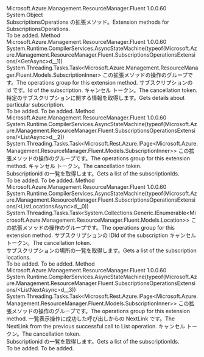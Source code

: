 <Type Name="SubscriptionsOperationsExtensions" FullName="Microsoft.Azure.Management.ResourceManager.Fluent.SubscriptionsOperationsExtensions">
  <TypeSignature Language="C#" Value="public static class SubscriptionsOperationsExtensions" />
  <TypeSignature Language="ILAsm" Value=".class public auto ansi abstract sealed beforefieldinit SubscriptionsOperationsExtensions extends System.Object" />
  <TypeSignature Language="DocId" Value="T:Microsoft.Azure.Management.ResourceManager.Fluent.SubscriptionsOperationsExtensions" />
  <TypeSignature Language="VB.NET" Value="Public Module SubscriptionsOperationsExtensions" />
  <TypeSignature Language="F#" Value="type SubscriptionsOperationsExtensions = class" />
  <AssemblyInfo>
    <AssemblyName>Microsoft.Azure.Management.ResourceManager.Fluent</AssemblyName>
    <AssemblyVersion>1.0.0.60</AssemblyVersion>
  </AssemblyInfo>
  <Base>
    <BaseTypeName>System.Object</BaseTypeName>
  </Base>
  <Interfaces />
  <Docs>
    <summary>
            <span data-ttu-id="a5932-101">SubscriptionsOperations の拡張メソッド。</span><span class="sxs-lookup"><span data-stu-id="a5932-101">Extension methods for SubscriptionsOperations.</span></span>
            </summary>
    <remarks>To be added.</remarks>
  </Docs>
  <Members>
    <Member MemberName="GetAsync">
      <MemberSignature Language="C#" Value="public static System.Threading.Tasks.Task&lt;Microsoft.Azure.Management.ResourceManager.Fluent.Models.SubscriptionInner&gt; GetAsync (this Microsoft.Azure.Management.ResourceManager.Fluent.ISubscriptionsOperations operations, string subscriptionId, System.Threading.CancellationToken cancellationToken = null);" />
      <MemberSignature Language="ILAsm" Value=".method public static hidebysig class System.Threading.Tasks.Task`1&lt;class Microsoft.Azure.Management.ResourceManager.Fluent.Models.SubscriptionInner&gt; GetAsync(class Microsoft.Azure.Management.ResourceManager.Fluent.ISubscriptionsOperations operations, string subscriptionId, valuetype System.Threading.CancellationToken cancellationToken) cil managed" />
      <MemberSignature Language="DocId" Value="M:Microsoft.Azure.Management.ResourceManager.Fluent.SubscriptionsOperationsExtensions.GetAsync(Microsoft.Azure.Management.ResourceManager.Fluent.ISubscriptionsOperations,System.String,System.Threading.CancellationToken)" />
      <MemberSignature Language="F#" Value="static member GetAsync : Microsoft.Azure.Management.ResourceManager.Fluent.ISubscriptionsOperations * string * System.Threading.CancellationToken -&gt; System.Threading.Tasks.Task&lt;Microsoft.Azure.Management.ResourceManager.Fluent.Models.SubscriptionInner&gt;" Usage="Microsoft.Azure.Management.ResourceManager.Fluent.SubscriptionsOperationsExtensions.GetAsync (operations, subscriptionId, cancellationToken)" />
      <MemberType>Method</MemberType>
      <AssemblyInfo>
        <AssemblyName>Microsoft.Azure.Management.ResourceManager.Fluent</AssemblyName>
        <AssemblyVersion>1.0.0.60</AssemblyVersion>
      </AssemblyInfo>
      <Attributes>
        <Attribute>
          <AttributeName>System.Runtime.CompilerServices.AsyncStateMachine(typeof(Microsoft.Azure.Management.ResourceManager.Fluent.SubscriptionsOperationsExtensions/&lt;GetAsync&gt;d__1))</AttributeName>
        </Attribute>
      </Attributes>
      <ReturnValue>
        <ReturnType>System.Threading.Tasks.Task&lt;Microsoft.Azure.Management.ResourceManager.Fluent.Models.SubscriptionInner&gt;</ReturnType>
      </ReturnValue>
      <Parameters>
        <Parameter Name="operations" Type="Microsoft.Azure.Management.ResourceManager.Fluent.ISubscriptionsOperations" RefType="this" />
        <Parameter Name="subscriptionId" Type="System.String" />
        <Parameter Name="cancellationToken" Type="System.Threading.CancellationToken" />
      </Parameters>
      <Docs>
        <param name="operations">
            <span data-ttu-id="a5932-102">この拡張メソッドの操作のグループです。</span><span class="sxs-lookup"><span data-stu-id="a5932-102">The operations group for this extension method.</span></span>
            </param>
        <param name="subscriptionId">
            <span data-ttu-id="a5932-103">サブスクリプションの id です。</span><span class="sxs-lookup"><span data-stu-id="a5932-103">Id of the subscription.</span></span>
            </param>
        <param name="cancellationToken">
            <span data-ttu-id="a5932-104">キャンセル トークン。</span><span class="sxs-lookup"><span data-stu-id="a5932-104">The cancellation token.</span></span>
            </param>
        <summary>
            <span data-ttu-id="a5932-105">特定のサブスクリプションに関する情報を取得します。</span><span class="sxs-lookup"><span data-stu-id="a5932-105">Gets details about particular subscription.</span></span>
            </summary>
        <returns>To be added.</returns>
        <remarks>To be added.</remarks>
      </Docs>
    </Member>
    <Member MemberName="ListAsync">
      <MemberSignature Language="C#" Value="public static System.Threading.Tasks.Task&lt;Microsoft.Rest.Azure.IPage&lt;Microsoft.Azure.Management.ResourceManager.Fluent.Models.SubscriptionInner&gt;&gt; ListAsync (this Microsoft.Azure.Management.ResourceManager.Fluent.ISubscriptionsOperations operations, System.Threading.CancellationToken cancellationToken = null);" />
      <MemberSignature Language="ILAsm" Value=".method public static hidebysig class System.Threading.Tasks.Task`1&lt;class Microsoft.Rest.Azure.IPage`1&lt;class Microsoft.Azure.Management.ResourceManager.Fluent.Models.SubscriptionInner&gt;&gt; ListAsync(class Microsoft.Azure.Management.ResourceManager.Fluent.ISubscriptionsOperations operations, valuetype System.Threading.CancellationToken cancellationToken) cil managed" />
      <MemberSignature Language="DocId" Value="M:Microsoft.Azure.Management.ResourceManager.Fluent.SubscriptionsOperationsExtensions.ListAsync(Microsoft.Azure.Management.ResourceManager.Fluent.ISubscriptionsOperations,System.Threading.CancellationToken)" />
      <MemberSignature Language="F#" Value="static member ListAsync : Microsoft.Azure.Management.ResourceManager.Fluent.ISubscriptionsOperations * System.Threading.CancellationToken -&gt; System.Threading.Tasks.Task&lt;Microsoft.Rest.Azure.IPage&lt;Microsoft.Azure.Management.ResourceManager.Fluent.Models.SubscriptionInner&gt;&gt;" Usage="Microsoft.Azure.Management.ResourceManager.Fluent.SubscriptionsOperationsExtensions.ListAsync (operations, cancellationToken)" />
      <MemberType>Method</MemberType>
      <AssemblyInfo>
        <AssemblyName>Microsoft.Azure.Management.ResourceManager.Fluent</AssemblyName>
        <AssemblyVersion>1.0.0.60</AssemblyVersion>
      </AssemblyInfo>
      <Attributes>
        <Attribute>
          <AttributeName>System.Runtime.CompilerServices.AsyncStateMachine(typeof(Microsoft.Azure.Management.ResourceManager.Fluent.SubscriptionsOperationsExtensions/&lt;ListAsync&gt;d__2))</AttributeName>
        </Attribute>
      </Attributes>
      <ReturnValue>
        <ReturnType>System.Threading.Tasks.Task&lt;Microsoft.Rest.Azure.IPage&lt;Microsoft.Azure.Management.ResourceManager.Fluent.Models.SubscriptionInner&gt;&gt;</ReturnType>
      </ReturnValue>
      <Parameters>
        <Parameter Name="operations" Type="Microsoft.Azure.Management.ResourceManager.Fluent.ISubscriptionsOperations" RefType="this" />
        <Parameter Name="cancellationToken" Type="System.Threading.CancellationToken" />
      </Parameters>
      <Docs>
        <param name="operations">
            <span data-ttu-id="a5932-106">この拡張メソッドの操作のグループです。</span><span class="sxs-lookup"><span data-stu-id="a5932-106">The operations group for this extension method.</span></span>
            </param>
        <param name="cancellationToken">
            <span data-ttu-id="a5932-107">キャンセル トークン。</span><span class="sxs-lookup"><span data-stu-id="a5932-107">The cancellation token.</span></span>
            </param>
        <summary>
            <span data-ttu-id="a5932-108">Subscriptionid の一覧を取得します。</span><span class="sxs-lookup"><span data-stu-id="a5932-108">Gets a list of the subscriptionIds.</span></span>
            </summary>
        <returns>To be added.</returns>
        <remarks>To be added.</remarks>
      </Docs>
    </Member>
    <Member MemberName="ListLocationsAsync">
      <MemberSignature Language="C#" Value="public static System.Threading.Tasks.Task&lt;System.Collections.Generic.IEnumerable&lt;Microsoft.Azure.Management.ResourceManager.Fluent.Models.Location&gt;&gt; ListLocationsAsync (this Microsoft.Azure.Management.ResourceManager.Fluent.ISubscriptionsOperations operations, string subscriptionId, System.Threading.CancellationToken cancellationToken = null);" />
      <MemberSignature Language="ILAsm" Value=".method public static hidebysig class System.Threading.Tasks.Task`1&lt;class System.Collections.Generic.IEnumerable`1&lt;class Microsoft.Azure.Management.ResourceManager.Fluent.Models.Location&gt;&gt; ListLocationsAsync(class Microsoft.Azure.Management.ResourceManager.Fluent.ISubscriptionsOperations operations, string subscriptionId, valuetype System.Threading.CancellationToken cancellationToken) cil managed" />
      <MemberSignature Language="DocId" Value="M:Microsoft.Azure.Management.ResourceManager.Fluent.SubscriptionsOperationsExtensions.ListLocationsAsync(Microsoft.Azure.Management.ResourceManager.Fluent.ISubscriptionsOperations,System.String,System.Threading.CancellationToken)" />
      <MemberSignature Language="F#" Value="static member ListLocationsAsync : Microsoft.Azure.Management.ResourceManager.Fluent.ISubscriptionsOperations * string * System.Threading.CancellationToken -&gt; System.Threading.Tasks.Task&lt;seq&lt;Microsoft.Azure.Management.ResourceManager.Fluent.Models.Location&gt;&gt;" Usage="Microsoft.Azure.Management.ResourceManager.Fluent.SubscriptionsOperationsExtensions.ListLocationsAsync (operations, subscriptionId, cancellationToken)" />
      <MemberType>Method</MemberType>
      <AssemblyInfo>
        <AssemblyName>Microsoft.Azure.Management.ResourceManager.Fluent</AssemblyName>
        <AssemblyVersion>1.0.0.60</AssemblyVersion>
      </AssemblyInfo>
      <Attributes>
        <Attribute>
          <AttributeName>System.Runtime.CompilerServices.AsyncStateMachine(typeof(Microsoft.Azure.Management.ResourceManager.Fluent.SubscriptionsOperationsExtensions/&lt;ListLocationsAsync&gt;d__0))</AttributeName>
        </Attribute>
      </Attributes>
      <ReturnValue>
        <ReturnType>System.Threading.Tasks.Task&lt;System.Collections.Generic.IEnumerable&lt;Microsoft.Azure.Management.ResourceManager.Fluent.Models.Location&gt;&gt;</ReturnType>
      </ReturnValue>
      <Parameters>
        <Parameter Name="operations" Type="Microsoft.Azure.Management.ResourceManager.Fluent.ISubscriptionsOperations" RefType="this" />
        <Parameter Name="subscriptionId" Type="System.String" />
        <Parameter Name="cancellationToken" Type="System.Threading.CancellationToken" />
      </Parameters>
      <Docs>
        <param name="operations">
            <span data-ttu-id="a5932-109">この拡張メソッドの操作のグループです。</span><span class="sxs-lookup"><span data-stu-id="a5932-109">The operations group for this extension method.</span></span>
            </param>
        <param name="subscriptionId">
            <span data-ttu-id="a5932-110">サブスクリプションの ID</span><span class="sxs-lookup"><span data-stu-id="a5932-110">Id of the subscription</span></span>
            </param>
        <param name="cancellationToken">
            <span data-ttu-id="a5932-111">キャンセル トークン。</span><span class="sxs-lookup"><span data-stu-id="a5932-111">The cancellation token.</span></span>
            </param>
        <summary>
            <span data-ttu-id="a5932-112">サブスクリプションの場所の一覧を取得します。</span><span class="sxs-lookup"><span data-stu-id="a5932-112">Gets a list of the subscription locations.</span></span>
            </summary>
        <returns>To be added.</returns>
        <remarks>To be added.</remarks>
      </Docs>
    </Member>
    <Member MemberName="ListNextAsync">
      <MemberSignature Language="C#" Value="public static System.Threading.Tasks.Task&lt;Microsoft.Rest.Azure.IPage&lt;Microsoft.Azure.Management.ResourceManager.Fluent.Models.SubscriptionInner&gt;&gt; ListNextAsync (this Microsoft.Azure.Management.ResourceManager.Fluent.ISubscriptionsOperations operations, string nextPageLink, System.Threading.CancellationToken cancellationToken = null);" />
      <MemberSignature Language="ILAsm" Value=".method public static hidebysig class System.Threading.Tasks.Task`1&lt;class Microsoft.Rest.Azure.IPage`1&lt;class Microsoft.Azure.Management.ResourceManager.Fluent.Models.SubscriptionInner&gt;&gt; ListNextAsync(class Microsoft.Azure.Management.ResourceManager.Fluent.ISubscriptionsOperations operations, string nextPageLink, valuetype System.Threading.CancellationToken cancellationToken) cil managed" />
      <MemberSignature Language="DocId" Value="M:Microsoft.Azure.Management.ResourceManager.Fluent.SubscriptionsOperationsExtensions.ListNextAsync(Microsoft.Azure.Management.ResourceManager.Fluent.ISubscriptionsOperations,System.String,System.Threading.CancellationToken)" />
      <MemberSignature Language="F#" Value="static member ListNextAsync : Microsoft.Azure.Management.ResourceManager.Fluent.ISubscriptionsOperations * string * System.Threading.CancellationToken -&gt; System.Threading.Tasks.Task&lt;Microsoft.Rest.Azure.IPage&lt;Microsoft.Azure.Management.ResourceManager.Fluent.Models.SubscriptionInner&gt;&gt;" Usage="Microsoft.Azure.Management.ResourceManager.Fluent.SubscriptionsOperationsExtensions.ListNextAsync (operations, nextPageLink, cancellationToken)" />
      <MemberType>Method</MemberType>
      <AssemblyInfo>
        <AssemblyName>Microsoft.Azure.Management.ResourceManager.Fluent</AssemblyName>
        <AssemblyVersion>1.0.0.60</AssemblyVersion>
      </AssemblyInfo>
      <Attributes>
        <Attribute>
          <AttributeName>System.Runtime.CompilerServices.AsyncStateMachine(typeof(Microsoft.Azure.Management.ResourceManager.Fluent.SubscriptionsOperationsExtensions/&lt;ListNextAsync&gt;d__3))</AttributeName>
        </Attribute>
      </Attributes>
      <ReturnValue>
        <ReturnType>System.Threading.Tasks.Task&lt;Microsoft.Rest.Azure.IPage&lt;Microsoft.Azure.Management.ResourceManager.Fluent.Models.SubscriptionInner&gt;&gt;</ReturnType>
      </ReturnValue>
      <Parameters>
        <Parameter Name="operations" Type="Microsoft.Azure.Management.ResourceManager.Fluent.ISubscriptionsOperations" RefType="this" />
        <Parameter Name="nextPageLink" Type="System.String" />
        <Parameter Name="cancellationToken" Type="System.Threading.CancellationToken" />
      </Parameters>
      <Docs>
        <param name="operations">
            <span data-ttu-id="a5932-113">この拡張メソッドの操作のグループです。</span><span class="sxs-lookup"><span data-stu-id="a5932-113">The operations group for this extension method.</span></span>
            </param>
        <param name="nextPageLink">
            <span data-ttu-id="a5932-114">一覧表示操作に成功した呼び出しからの NextLink です。</span><span class="sxs-lookup"><span data-stu-id="a5932-114">The NextLink from the previous successful call to List operation.</span></span>
            </param>
        <param name="cancellationToken">
            <span data-ttu-id="a5932-115">キャンセル トークン。</span><span class="sxs-lookup"><span data-stu-id="a5932-115">The cancellation token.</span></span>
            </param>
        <summary>
            <span data-ttu-id="a5932-116">Subscriptionid の一覧を取得します。</span><span class="sxs-lookup"><span data-stu-id="a5932-116">Gets a list of the subscriptionIds.</span></span>
            </summary>
        <returns>To be added.</returns>
        <remarks>To be added.</remarks>
      </Docs>
    </Member>
  </Members>
</Type>